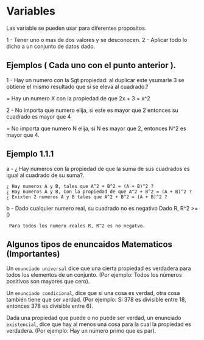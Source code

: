 # Variables

Las variable se pueden usar para diferentes propositos.

  1 - Tener uno o mas de dos valores y se desconocen.
  2 - Aplicar todo lo dicho a un conjunto de datos dado.
  
## Ejemplos ( Cada uno con el punto anterior ).

  1 - Hay un numero con la Sgt propiedad: al duplicar
  este ysumarle 3 se obtiene el mismo resultado que si se eleva al
  cuadrado.?
  
  = Hay un numero X con la propiedad de que 2x + 3 =  x^2
  
  2 - No importa que numero elija, si este es mayor que 2
  entonces su cuadrado es mayor que 4
    
  = No importa que numero N elija, si N es mayor que 2,
  entonces N^2 es mayor que 4.
  
## Ejemplo 1.1.1

  a - ¿ Hay numeros con la propiedad de que la suma de sus cuadrados
  es igual al cuadrado de su suma?.
  
    ¿ Hay numeros A y B, tales que A^2 + B^2 = (A + B)^2 ?
    ¿ Hay numeros A y B, Con la propiedad de que A^2 + B^2 = (A + B)^2 ?
    ¿ Exixten 2 numeros A y B tales que A^2 + B^2 = (A + B)^2 ?
  
  b - Dado cualquier numero real, su cuadrado no es negativo
     Dado R, R^2 >= 0 
    
     Para todos los numero reales R, R^2 es no negatvo.

## Algunos tipos de enuncaidos Matematicos (Importantes)

Un `enunciado universal` dice que una cierta propiedad es verdadera para todos los
elementos de un conjunto. (Por ejemplo: Todos los números positivos son mayores
que cero).

Un `enunciado condicional`, dice que si una cosa es verdad, otra cosa también tiene
que ser verdad. (Por ejemplo: Si 378 es divisible entre 18, entonces 378 es divisible
entre 6).

Dada una propiedad que puede o no puede ser verdad, un enunciado `existencial`, dice
que hay al menos una cosa para la cual la propiedad es verdadera. (Por ejemplo: Hay
un número primo que es par).
  
